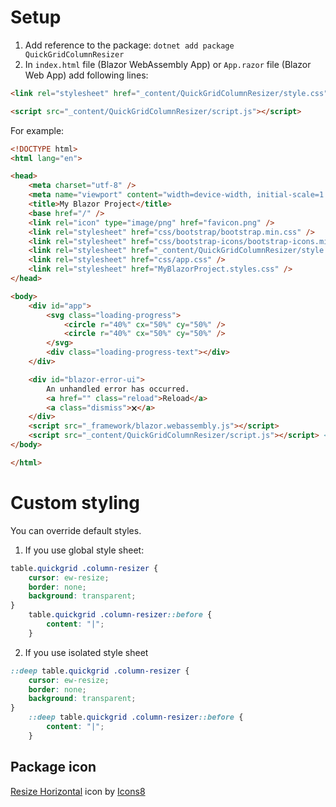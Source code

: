 ﻿# Setup
1. Add reference to the package: `dotnet add package QuickGridColumnResizer`
2. In `index.html` file (Blazor WebAssembly App) or `App.razor` file (Blazor Web App) add following lines:
```html
<link rel="stylesheet" href="_content/QuickGridColumnResizer/style.css" />

<script src="_content/QuickGridColumnResizer/script.js"></script>
```

For example:
```html
<!DOCTYPE html>
<html lang="en">

<head>
    <meta charset="utf-8" />
    <meta name="viewport" content="width=device-width, initial-scale=1.0, maximum-scale=1.0, user-scalable=no" />
    <title>My Blazor Project</title>
    <base href="/" />
    <link rel="icon" type="image/png" href="favicon.png" />
    <link rel="stylesheet" href="css/bootstrap/bootstrap.min.css" />
    <link rel="stylesheet" href="css/bootstrap-icons/bootstrap-icons.min.css" />
    <link rel="stylesheet" href="_content/QuickGridColumnResizer/style.css" /> <!-- Add this line -->
    <link rel="stylesheet" href="css/app.css" />
    <link rel="stylesheet" href="MyBlazorProject.styles.css" />
</head>

<body>
    <div id="app">
        <svg class="loading-progress">
            <circle r="40%" cx="50%" cy="50%" />
            <circle r="40%" cx="50%" cy="50%" />
        </svg>
        <div class="loading-progress-text"></div>
    </div>

    <div id="blazor-error-ui">
        An unhandled error has occurred.
        <a href="" class="reload">Reload</a>
        <a class="dismiss">🗙</a>
    </div>
    <script src="_framework/blazor.webassembly.js"></script>
    <script src="_content/QuickGridColumnResizer/script.js"></script> <!-- Add this line -->
</body>

</html>
```

# Custom styling
You can override default styles.
1. If you use global style sheet:
```css
table.quickgrid .column-resizer {
    cursor: ew-resize;
    border: none;
    background: transparent;
}
    table.quickgrid .column-resizer::before {
        content: "|";
    }
```
2. If you use isolated style sheet
```css
::deep table.quickgrid .column-resizer {
    cursor: ew-resize;
    border: none;
    background: transparent;
}
    ::deep table.quickgrid .column-resizer::before {
        content: "|";
    }
```

## Package icon
[Resize Horizontal](https://icons8.com/icon/56327/resize-horizontal) icon by [Icons8](https://icons8.com)
